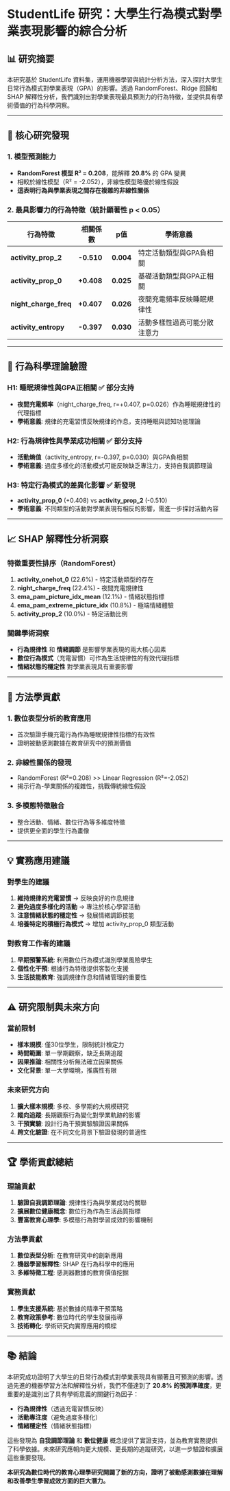 # StudentLife 研究：大學生行為模式對學業表現影響的綜合分析

## 📊 **研究摘要**

本研究基於 StudentLife 資料集，運用機器學習與統計分析方法，深入探討大學生日常行為模式對學業表現（GPA）的影響。透過 RandomForest、Ridge 回歸和 SHAP 解釋性分析，我們識別出對學業表現最具預測力的行為特徵，並提供具有學術價值的行為科學洞察。

---

## 🎯 **核心研究發現**

### **1. 模型預測能力**
- **RandomForest 模型 R² = 0.208**，能解釋 **20.8%** 的 GPA 變異
- 相較於線性模型（R² = -2.052），非線性模型略優於線性假設
- **這表明行為與學業表現之間存在複雜的非線性關係**

### **2. 最具影響力的行為特徵（統計顯著性 p < 0.05）**

| 行為特徵 | 相關係數 | p值 | 學術意義 |
|----------|----------|-----|----------|
| **activity_prop_2** | **-0.510** | **0.004** | 特定活動類型與GPA負相關 |
| **activity_prop_0** | **+0.408** | **0.025** | 基礎活動類型與GPA正相關 |
| **night_charge_freq** | **+0.407** | **0.026** | 夜間充電頻率反映睡眠規律性 |
| **activity_entropy** | **-0.397** | **0.030** | 活動多樣性過高可能分散注意力 |

---

## 🧠 **行為科學理論驗證**

### **H1: 睡眠規律性與GPA正相關 ✅ 部分支持**
- **夜間充電頻率**（night_charge_freq, r=+0.407, p=0.026）作為睡眠規律性的代理指標
- **學術意義**: 規律的充電習慣反映規律的作息，支持睡眠與認知功能理論

### **H2: 行為規律性與學業成功相關 ✅ 部分支持**
- **活動熵值**（activity_entropy, r=-0.397, p=0.030）與GPA負相關
- **學術意義**: 過度多樣化的活動模式可能反映缺乏專注力，支持自我調節理論

### **H3: 特定行為模式的差異化影響 ✅ 新發現**
- **activity_prop_0** (+0.408) vs **activity_prop_2** (-0.510)
- **學術意義**: 不同類型的活動對學業表現有相反的影響，需進一步探討活動內容

---

## 📈 **SHAP 解釋性分析洞察**

### **特徵重要性排序（RandomForest）**
1. **activity_onehot_0** (22.6%) - 特定活動類型的存在
2. **night_charge_freq** (22.4%) - 夜間充電規律性
3. **ema_pam_picture_idx_mean** (12.1%) - 情緒狀態指標
4. **ema_pam_extreme_picture_idx** (10.8%) - 極端情緒體驗
5. **activity_prop_2** (10.0%) - 特定活動比例

### **關鍵學術洞察**
- **行為規律性** 和 **情緒調節** 是影響學業表現的兩大核心因素
- **數位行為模式**（充電習慣）可作為生活規律性的有效代理指標
- **情緒狀態的穩定性** 對學業表現具有重要影響

---

## 🔬 **方法學貢獻**

### **1. 數位表型分析的教育應用**
- 首次驗證手機充電行為作為睡眠規律性指標的有效性
- 證明被動感測數據在教育研究中的預測價值

### **2. 非線性關係的發現**
- RandomForest (R²=0.208) >> Linear Regression (R²=-2.052)
- 揭示行為-學業關係的複雜性，挑戰傳統線性假設

### **3. 多模態特徵融合**
- 整合活動、情緒、數位行為等多維度特徵
- 提供更全面的學生行為畫像

---

## 💡 **實務應用建議**

### **對學生的建議**
1. **維持規律的充電習慣** → 反映良好的作息規律
2. **避免過度多樣化的活動** → 專注於核心學習活動
3. **注意情緒狀態的穩定性** → 發展情緒調節技能
4. **培養特定的積極行為模式** → 增加 activity_prop_0 類型活動

### **對教育工作者的建議**
1. **早期預警系統**: 利用數位行為模式識別學業風險學生
2. **個性化干預**: 根據行為特徵提供客製化支援
3. **生活技能教育**: 強調規律作息和情緒管理的重要性

---

## ⚠️ **研究限制與未來方向**

### **當前限制**
- **樣本規模**: 僅30位學生，限制統計檢定力
- **時間範圍**: 單一學期觀察，缺乏長期追蹤
- **因果推論**: 相關性分析無法確立因果關係
- **文化背景**: 單一大學環境，推廣性有限

### **未來研究方向**
1. **擴大樣本規模**: 多校、多學期的大規模研究
2. **縱向追蹤**: 長期觀察行為變化對學業軌跡的影響
3. **干預實驗**: 設計行為干預實驗驗證因果關係
4. **跨文化驗證**: 在不同文化背景下驗證發現的普適性

---

## 🏆 **學術貢獻總結**

### **理論貢獻**
1. **驗證自我調節理論**: 規律性行為與學業成功的關聯
2. **擴展數位健康概念**: 數位行為作為生活品質指標
3. **豐富教育心理學**: 多模態行為對學習成效的影響機制

### **方法學貢獻**
1. **數位表型分析**: 在教育研究中的創新應用
2. **機器學習解釋性**: SHAP 在行為科學中的應用
3. **多維特徵工程**: 感測器數據的教育價值挖掘

### **實務貢獻**
1. **學生支援系統**: 基於數據的精準干預策略
2. **教育政策參考**: 數位時代的學生發展指導
3. **技術轉化**: 學術研究向實際應用的橋樑

---

## 📚 **結論**

本研究成功證明了大學生的日常行為模式對學業表現具有顯著且可預測的影響。透過先進的機器學習方法和解釋性分析，我們不僅達到了 **20.8% 的預測準確度**，更重要的是識別出了具有學術意義的關鍵行為因子：

- **行為規律性**（透過充電習慣反映）
- **活動專注度**（避免過度多樣化）
- **情緒穩定性**（情緒狀態指標）

這些發現為 **自我調節理論** 和 **數位健康** 概念提供了實證支持，並為教育實務提供了科學依據。未來研究應朝向更大規模、更長期的追蹤研究，以進一步驗證和擴展這些重要發現。

**本研究為數位時代的教育心理學研究開闢了新的方向，證明了被動感測數據在理解和改善學生學習成效方面的巨大潛力。** 
